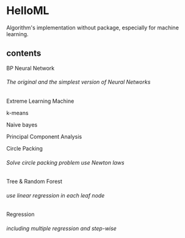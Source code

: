 # HelloML
Algorithm's implementation without package, especially for machine learning.

## contents

BP Neural Network
###### The original and the simplest version of Neural Networks

Extreme Learning Machine

k-means

Naive bayes

Principal Component Analysis

Circle Packing

###### Solve circle packing problem use Newton laws

Tree & Random Forest

###### use linear regression in each leaf node

Regression

###### including multiple regression and step-wise
